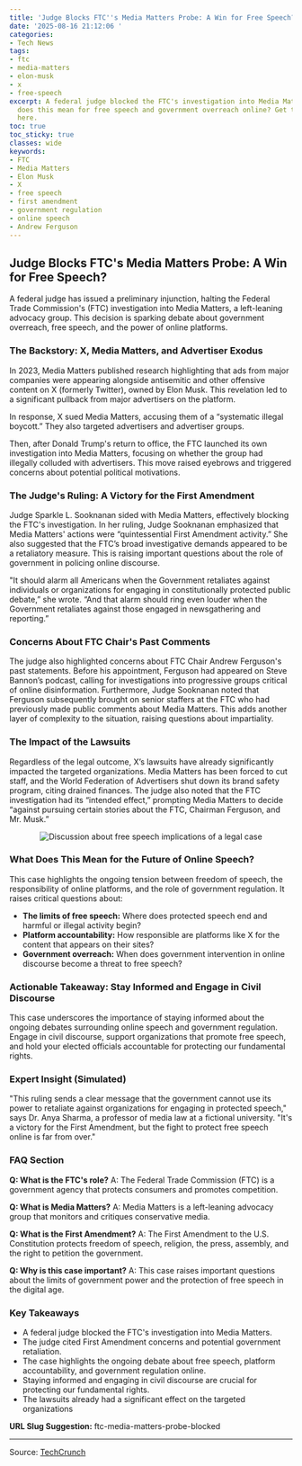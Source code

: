 ```yaml
---
title: 'Judge Blocks FTC''s Media Matters Probe: A Win for Free Speech?'
date: '2025-08-16 21:12:06 '
categories:
- Tech News
tags:
- ftc
- media-matters
- elon-musk
- x
- free-speech
excerpt: A federal judge blocked the FTC's investigation into Media Matters. What
  does this mean for free speech and government overreach online? Get the analysis
  here.
toc: true
toc_sticky: true
classes: wide
keywords:
- FTC
- Media Matters
- Elon Musk
- X
- free speech
- first amendment
- government regulation
- online speech
- Andrew Ferguson
---
```


## Judge Blocks FTC's Media Matters Probe: A Win for Free Speech?

A federal judge has issued a preliminary injunction, halting the Federal Trade Commission's (FTC) investigation into Media Matters, a left-leaning advocacy group. This decision is sparking debate about government overreach, free speech, and the power of online platforms.

### The Backstory: X, Media Matters, and Advertiser Exodus

In 2023, Media Matters published research highlighting that ads from major companies were appearing alongside antisemitic and other offensive content on X (formerly Twitter), owned by Elon Musk. This revelation led to a significant pullback from major advertisers on the platform.

In response, X sued Media Matters, accusing them of a “systematic illegal boycott.” They also targeted advertisers and advertiser groups.

Then, after Donald Trump's return to office, the FTC launched its own investigation into Media Matters, focusing on whether the group had illegally colluded with advertisers. This move raised eyebrows and triggered concerns about potential political motivations.

### The Judge's Ruling: A Victory for the First Amendment

Judge Sparkle L. Sooknanan sided with Media Matters, effectively blocking the FTC's investigation. In her ruling, Judge Sooknanan emphasized that Media Matters' actions were “quintessential First Amendment activity.” She also suggested that the FTC’s broad investigative demands appeared to be a retaliatory measure. This is raising important questions about the role of government in policing online discourse.

"It should alarm all Americans when the Government retaliates against individuals or organizations for engaging in constitutionally protected public debate,” she wrote. “And that alarm should ring even louder when the Government retaliates against those engaged in newsgathering and reporting.”

### Concerns About FTC Chair's Past Comments

The judge also highlighted concerns about FTC Chair Andrew Ferguson's past statements. Before his appointment, Ferguson had appeared on Steve Bannon’s podcast, calling for investigations into progressive groups critical of online disinformation. Furthermore, Judge Sooknanan noted that Ferguson subsequently brought on senior staffers at the FTC who had previously made public comments about Media Matters. This adds another layer of complexity to the situation, raising questions about impartiality.

### The Impact of the Lawsuits

Regardless of the legal outcome, X’s lawsuits have already significantly impacted the targeted organizations. Media Matters has been forced to cut staff, and the World Federation of Advertisers shut down its brand safety program, citing drained finances. The judge also noted that the FTC investigation had its “intended effect,” prompting Media Matters to decide “against pursuing certain stories about the FTC, Chairman Ferguson, and Mr. Musk.”

<center><img src="" alt="Discussion about free speech implications of a legal case"></center>

### What Does This Mean for the Future of Online Speech?

This case highlights the ongoing tension between freedom of speech, the responsibility of online platforms, and the role of government regulation. It raises critical questions about:

*   **The limits of free speech:** Where does protected speech end and harmful or illegal activity begin?
*   **Platform accountability:** How responsible are platforms like X for the content that appears on their sites?
*   **Government overreach:** When does government intervention in online discourse become a threat to free speech?

### Actionable Takeaway: Stay Informed and Engage in Civil Discourse

This case underscores the importance of staying informed about the ongoing debates surrounding online speech and government regulation. Engage in civil discourse, support organizations that promote free speech, and hold your elected officials accountable for protecting our fundamental rights.

### Expert Insight (Simulated)

"This ruling sends a clear message that the government cannot use its power to retaliate against organizations for engaging in protected speech," says Dr. Anya Sharma, a professor of media law at a fictional university. "It's a victory for the First Amendment, but the fight to protect free speech online is far from over."

### FAQ Section

**Q: What is the FTC's role?**
A: The Federal Trade Commission (FTC) is a government agency that protects consumers and promotes competition.

**Q: What is Media Matters?**
A: Media Matters is a left-leaning advocacy group that monitors and critiques conservative media.

**Q: What is the First Amendment?**
A: The First Amendment to the U.S. Constitution protects freedom of speech, religion, the press, assembly, and the right to petition the government.

**Q: Why is this case important?**
A: This case raises important questions about the limits of government power and the protection of free speech in the digital age.

### Key Takeaways

*   A federal judge blocked the FTC's investigation into Media Matters.
*   The judge cited First Amendment concerns and potential government retaliation.
*   The case highlights the ongoing debate about free speech, platform accountability, and government regulation online.
*   Staying informed and engaging in civil discourse are crucial for protecting our fundamental rights.
*   The lawsuits already had a significant effect on the targeted organizations

**URL Slug Suggestion:** ftc-media-matters-probe-blocked

---

Source: [TechCrunch](https://techcrunch.com/2025/08/16/judge-says-ftc-investigation-into-media-matters-should-alarm-all-americans/)
